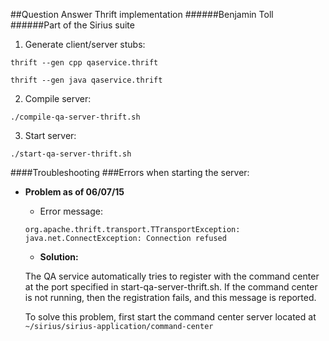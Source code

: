 ##Question Answer Thrift implementation
######Benjamin Toll
######Part of the Sirius suite

1. Generate client/server stubs:

`thrift --gen cpp qaservice.thrift`

`thrift --gen java qaservice.thrift`

2. Compile server:

`./compile-qa-server-thrift.sh`

3. Start server:

`./start-qa-server-thrift.sh`

####Troubleshooting
###Errors when starting the server:
- **Problem as of 06/07/15**
  - Error message:

  `org.apache.thrift.transport.TTransportException: java.net.ConnectException: Connection refused`

  - **Solution:**
  
  The QA service automatically tries to register with the command center
  at the port specified in start-qa-server-thrift.sh.
  If the command center is not running, then the registration fails,
  and this message is reported.
  
  To solve this problem, first start the command center server
  located at `~/sirius/sirius-application/command-center`
